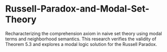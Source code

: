 # Russell-Paradox-and-Modal-Set-Theory
Recharacterizing the comprehension axiom in naive set theory using modal terms and neighborhood semantics. This research verifies the validity of Theorem 5.3 and explores a modal logic solution for the Russell Paradox.
